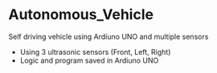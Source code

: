 # Autonomous_Vehicle

Self driving vehicle using  Ardiuno UNO and multiple sensors
* Using 3 ultrasonic sensors (Front, Left, Right)
* Logic and program saved in Ardiuno UNO
